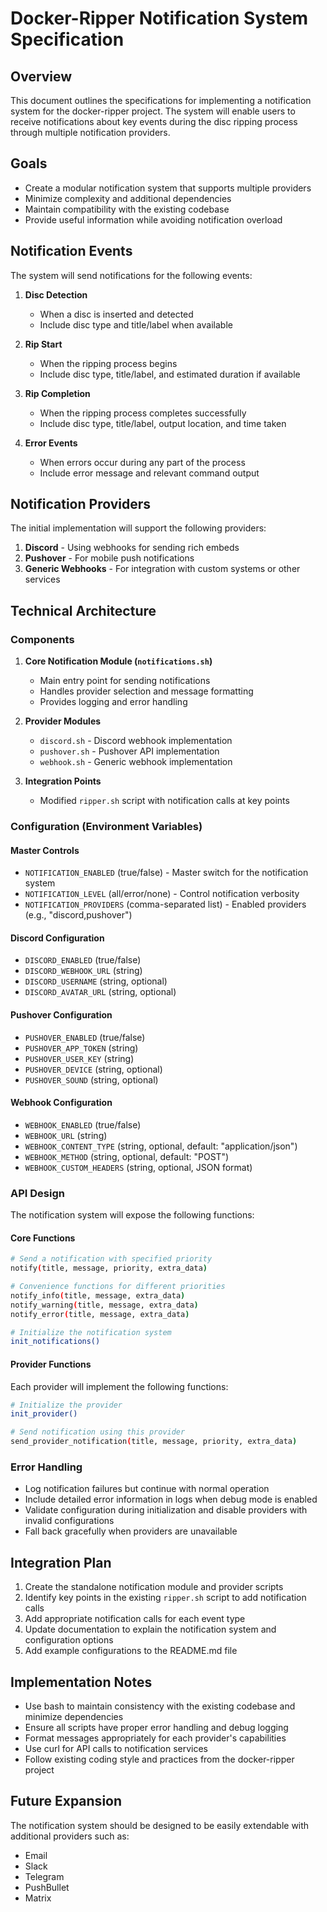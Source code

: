 # Docker-Ripper Notification System Specification

## Overview

This document outlines the specifications for implementing a notification system for the docker-ripper project. The system will enable users to receive notifications about key events during the disc ripping process through multiple notification providers.

## Goals

- Create a modular notification system that supports multiple providers
- Minimize complexity and additional dependencies
- Maintain compatibility with the existing codebase
- Provide useful information while avoiding notification overload

## Notification Events

The system will send notifications for the following events:

1. **Disc Detection**
   - When a disc is inserted and detected
   - Include disc type and title/label when available

2. **Rip Start**
   - When the ripping process begins
   - Include disc type, title/label, and estimated duration if available

3. **Rip Completion**
   - When the ripping process completes successfully
   - Include disc type, title/label, output location, and time taken

4. **Error Events**
   - When errors occur during any part of the process
   - Include error message and relevant command output

## Notification Providers

The initial implementation will support the following providers:

1. **Discord** - Using webhooks for sending rich embeds
2. **Pushover** - For mobile push notifications
3. **Generic Webhooks** - For integration with custom systems or other services

## Technical Architecture

### Components

1. **Core Notification Module (`notifications.sh`)**
   - Main entry point for sending notifications
   - Handles provider selection and message formatting
   - Provides logging and error handling

2. **Provider Modules**
   - `discord.sh` - Discord webhook implementation
   - `pushover.sh` - Pushover API implementation
   - `webhook.sh` - Generic webhook implementation

3. **Integration Points**
   - Modified `ripper.sh` script with notification calls at key points

### Configuration (Environment Variables)

#### Master Controls
- `NOTIFICATION_ENABLED` (true/false) - Master switch for the notification system
- `NOTIFICATION_LEVEL` (all/error/none) - Control notification verbosity
- `NOTIFICATION_PROVIDERS` (comma-separated list) - Enabled providers (e.g., "discord,pushover")

#### Discord Configuration
- `DISCORD_ENABLED` (true/false)
- `DISCORD_WEBHOOK_URL` (string)
- `DISCORD_USERNAME` (string, optional)
- `DISCORD_AVATAR_URL` (string, optional)

#### Pushover Configuration
- `PUSHOVER_ENABLED` (true/false)
- `PUSHOVER_APP_TOKEN` (string)
- `PUSHOVER_USER_KEY` (string)
- `PUSHOVER_DEVICE` (string, optional)
- `PUSHOVER_SOUND` (string, optional)

#### Webhook Configuration
- `WEBHOOK_ENABLED` (true/false)
- `WEBHOOK_URL` (string)
- `WEBHOOK_CONTENT_TYPE` (string, optional, default: "application/json")
- `WEBHOOK_METHOD` (string, optional, default: "POST")
- `WEBHOOK_CUSTOM_HEADERS` (string, optional, JSON format)

### API Design

The notification system will expose the following functions:

#### Core Functions
```bash
# Send a notification with specified priority
notify(title, message, priority, extra_data)

# Convenience functions for different priorities
notify_info(title, message, extra_data)
notify_warning(title, message, extra_data)
notify_error(title, message, extra_data)

# Initialize the notification system
init_notifications()
```

#### Provider Functions
Each provider will implement the following functions:
```bash
# Initialize the provider
init_provider()

# Send notification using this provider
send_provider_notification(title, message, priority, extra_data)
```

### Error Handling

- Log notification failures but continue with normal operation
- Include detailed error information in logs when debug mode is enabled
- Validate configuration during initialization and disable providers with invalid configurations
- Fall back gracefully when providers are unavailable

## Integration Plan

1. Create the standalone notification module and provider scripts
2. Identify key points in the existing `ripper.sh` script to add notification calls
3. Add appropriate notification calls for each event type
4. Update documentation to explain the notification system and configuration options
5. Add example configurations to the README.md file

## Implementation Notes

- Use bash to maintain consistency with the existing codebase and minimize dependencies
- Ensure all scripts have proper error handling and debug logging
- Format messages appropriately for each provider's capabilities
- Use curl for API calls to notification services
- Follow existing coding style and practices from the docker-ripper project

## Future Expansion

The notification system should be designed to be easily extendable with additional providers such as:
- Email
- Slack
- Telegram
- PushBullet
- Matrix
